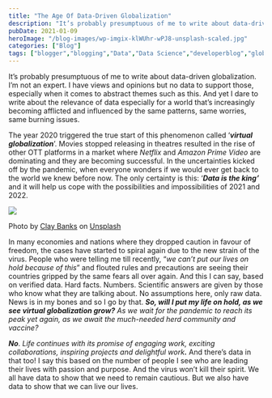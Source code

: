 ```yaml
---
title: "The Age Of Data-Driven Globalization"
description: "It’s probably presumptuous of me to write about data-driven globalization. I’m not an expert. I have views and opinions but no data to support those, especially when it comes to abstract themes such as this. And yet I dare to write about the relevance of data especially for a world that’s increasingly becoming afflicted and [&hellip;]"
pubDate: 2021-01-09
heroImage: "/blog-images/wp-imgix-klWUhr-wPJ8-unsplash-scaled.jpg"
categories: ["Blog"]
tags: ["blogger","blogging","Data","Data Science","developerblog","globalization","technology-blog","thedeveloperstory","writing"]
---
```


It’s probably presumptuous of me to write about data-driven globalization. I’m not an expert. I have views and opinions but no data to support those, especially when it comes to abstract themes such as this. And yet I dare to write about the relevance of data especially for a world that’s increasingly becoming afflicted and influenced by the same patterns, same worries, same burning issues.

The year 2020 triggered the true start of this phenomenon called ‘**_virtual globalization_**’. Movies stopped releasing in theatres resulted in the rise of other OTT platforms in a market where _Netflix_ and _Amazon Prime Video_ are dominating and they are becoming successful. In the uncertainties kicked off by the pandemic, when everyone wonders if we would ever get back to the world we knew before now. The only certainty is this: ‘**_Data is the king’_** and it will help us cope with the possibilities and impossibilities of 2021 and 2022.

![](https://thedeveloperstory.files.wordpress.com/2021/01/clay-banks-_jb1tf3kvsa-unsplash.jpg?w=1024)

Photo by [Clay Banks](https://unsplash.com/@claybanks?utm_source=unsplash&utm_medium=referral&utm_content=creditCopyText) on [Unsplash](https://unsplash.com/s/photos/data-driven?utm_source=unsplash&utm_medium=referral&utm_content=creditCopyText)

In many economies and nations where they dropped caution in favour of freedom, the cases have started to spiral again due to the new strain of the virus. People who were telling me till recently, “_we can’t put our lives on hold because of this_” and flouted rules and precautions are seeing their countries gripped by the same fears all over again. And this I can say, based on verified data. Hard facts. Numbers. Scientific answers are given by those who know what they are talking about. No assumptions here, only raw data. News is in my bones and so I go by that. **_So, will I put my life on hold, as we see virtual globalization grow?_** _As we wait for the pandemic to reach its peak yet again, as we await the much-needed herd community and vaccine?_

**_No_**. _Life continues with its promise of engaging work, exciting collaborations, inspiring projects and delightful work_**_._** And there’s data in that too! I say this based on the number of people I see who are leading their lives with passion and purpose. And the virus won’t kill their spirit. We all have data to show that we need to remain cautious. But we also have data to show that we can live our lives.